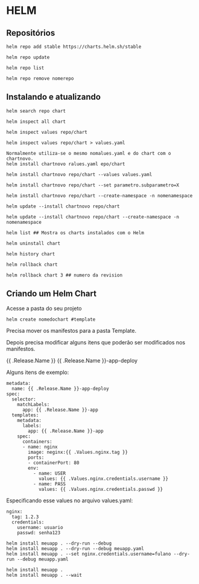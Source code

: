 # HELM


## Repositórios

```
helm repo add stable https://charts.helm.sh/stable

helm repo update

helm repo list

helm repo remove nomerepo
```


## Instalando e atualizando

```
helm search repo chart

helm inspect all chart

helm inspect values repo/chart

helm inspect values repo/chart > values.yaml

Normalmente utiliza-se o mesmo nomalues.yaml e do chart com o chartnovo.
helm install chartnovo ralues.yaml epo/chart 

helm install chartnovo repo/chart --values values.yaml

helm install chartnovo repo/chart --set parametro.subparametro=X

helm install chartnovo repo/chart --create-namespace -n nomenamespace

helm update --install chartnovo repo/chart 

helm update --install chartnovo repo/chart --create-namespace -n nomenamespace

helm list ## Mostra os charts instalados com o Helm

helm uninstall chart

helm history chart

helm rollback chart

helm rollback chart 3 ## numero da revision
```

## Criando um Helm Chart

Acesse a pasta do seu projeto
```
helm create nomedochart #template
```

Precisa mover os manifestos para a pasta Template.

Depois precisa modificar alguns itens que poderão ser modificados nos manifestos.

{{ .Release.Name }}
{{ .Release.Name }}-app-deploy

Alguns itens de exemplo:
```
metadata:
  name: {{ .Release.Name }}-app-deploy
spec:
  selector:
    matchLabels:
      app: {{ .Release.Name }}-app
  templates:
    metadata:
      labels:
        app: {{ .Release.Name }}-app
    spec:
      containers:
      - name: nginx
        image: neginx:{{ .Values.nginx.tag }}
        ports:
        - containerPort: 80
        env:
          - name: USER
            values: {{ .Values.nginx.credentials.username }}
          - name: PASS
            values: {{ .Values.nginx.credentials.passwd }}
```

Especificando esse values no arquivo values.yaml:
```
nginx:
  tag: 1.2.3
  credentials:
    username: usuario
    passwd: senha123
```

```
helm install meuapp . --dry-run --debug
helm install meuapp . --dry-run --debug meuapp.yaml
helm install meuapp . --set nginx.credentials.username=fulano --dry-run --debug meuapp.yaml

helm install meuapp .
helm install meuapp . --wait
```